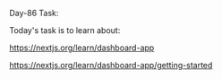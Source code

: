 Day-86 Task:

Today's task is to learn about:

https://nextjs.org/learn/dashboard-app

https://nextjs.org/learn/dashboard-app/getting-started